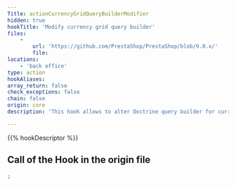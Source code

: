 ```yaml
---
Title: actionCurrencyGridQueryBuilderModifier
hidden: true
hookTitle: 'Modify currency grid query builder'
files:
    -
        url: 'https://github.com/PrestaShop/PrestaShop/blob/9.0.x/'
        file: 
locations:
    - 'back office'
type: action
hookAliases: 
array_return: false
check_exceptions: false
chain: false
origin: core
description: 'This hook allows to alter Doctrine query builder for currency grid'

---
```


{{% hookDescriptor %}}

## Call of the Hook in the origin file

```php
;
```
